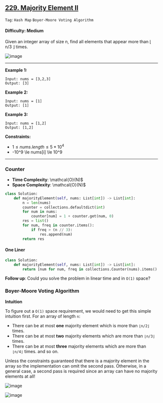 ## [229. Majority Element II](https://leetcode.com/problems/majority-element-ii)

```Tag```: ```Hash Map``` ```Boyer-Moore Voting Algorithm```

#### Difficulty: Medium

Given an integer array of size n, find all elements that appear more than ⌊ n/3 ⌋ times.

![image](https://github.com/quananhle/Python/assets/35042430/bfe778e3-3c3d-4a76-ab02-16a1145ce5cf)

---

__Example 1:__
```
Input: nums = [3,2,3]
Output: [3]
```

__Example 2:__
```
Input: nums = [1]
Output: [1]
```

__Example 3:__
```
Input: nums = [1,2]
Output: [1,2]
```

__Constraints:__

- $1 \le nums.length \le 5 * 10^4$
- -10^9 \le nums[i] \le 10^9

---

### Counter

- __Time Complexity__: \mathcal{O}(N)$
- __Space Complexity__: \mathcal{O}(N)$

```Python
class Solution:
    def majorityElement(self, nums: List[int]) -> List[int]:
        n = len(nums)
        counter = collections.defaultdict(int)
        for num in nums:
            counter[num] = 1 + counter.get(num, 0)
        res = list()
        for num, freq in counter.items():
            if freq > (n // 3):
                res.append(num)
        return res
```

#### One Liner

```Python
class Solution:
    def majorityElement(self, nums: List[int]) -> List[int]:
        return [num for num, freq in collections.Counter(nums).items() if freq > (len(nums) // 3)]
```

__Follow up__: Could you solve the problem in linear time and in ```O(1)``` space?

### Boyer-Moore Voting Algorithm

__Intuition__

To figure out a ```O(1)``` space requirement, we would need to get this simple intuition first. For an array of length ```n```:

- There can be at most __one__ majority element which is more than ```⌊n/2⌋``` times.
- There can be at most __two__ majority elements which are more than ```⌊n/3⌋``` times.
- There can be at most __three__ majority elements which are more than ```⌊n/4⌋``` times.
and so on.

Unless the constraints guaranteed that there is a majority element in the array so the implementation can omit the second pass. Otherwise, in a general case, a second pass is required since an array can have no majority elements at all!

![image](https://github.com/quananhle/Python/assets/35042430/33a5d413-daf7-4e67-b1a4-359f6bca1426)

![image](https://github.com/quananhle/Python/assets/35042430/0e0e82d8-8afc-4076-85f0-e4ecc12788ff)

```Python

```
